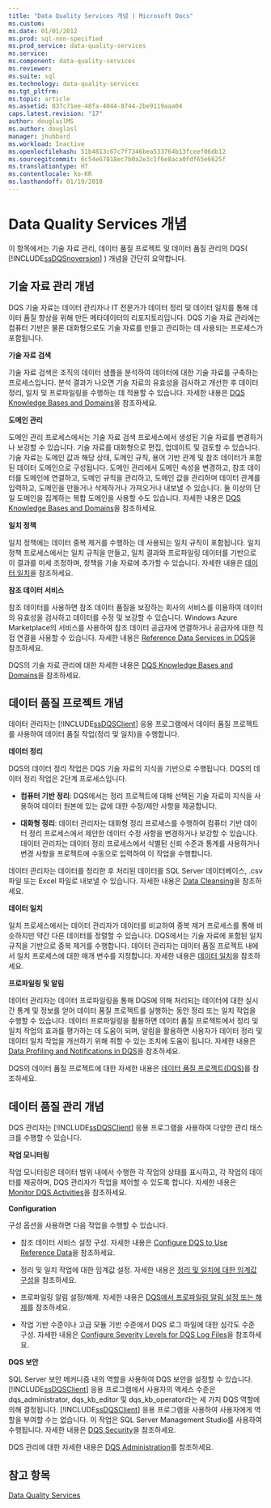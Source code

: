 ```yaml
---
title: "Data Quality Services 개념 | Microsoft Docs"
ms.custom: 
ms.date: 01/01/2012
ms.prod: sql-non-specified
ms.prod_service: data-quality-services
ms.service: 
ms.component: data-quality-services
ms.reviewer: 
ms.suite: sql
ms.technology: data-quality-services
ms.tgt_pltfrm: 
ms.topic: article
ms.assetid: 837c71ee-48fa-4044-8744-2be9119aaa04
caps.latest.revision: "17"
author: douglaslMS
ms.author: douglasl
manager: jhubbard
ms.workload: Inactive
ms.openlocfilehash: 51b4813c67c7f7346bea533764b13fceef06db12
ms.sourcegitcommit: 6c54e67818ec7b0a2e3c1f6e8aca0fdf65e6625f
ms.translationtype: HT
ms.contentlocale: ko-KR
ms.lasthandoff: 01/19/2018
---
```

# <a name="data-quality-services-concepts"></a>Data Quality Services 개념
  이 항목에서는 기술 자료 관리, 데이터 품질 프로젝트 및 데이터 품질 관리의 DQS( [!INCLUDE[ssDQSnoversion](../includes/ssdqsnoversion-md.md)] ) 개념을 간단히 요약합니다.  
  
##  <a name="Knowledge"></a> 기술 자료 관리 개념  
 DQS 기술 자료는 데이터 관리자나 IT 전문가가 데이터 정리 및 데이터 일치를 통해 데이터 품질 향상을 위해 만든 메타데이터의 리포지토리입니다. DQS 기술 자료 관리에는 컴퓨터 기반은 물론 대화형으로도 기술 자료를 만들고 관리하는 데 사용되는 프로세스가 포함됩니다.  
  
 **기술 자료 검색**  
  
 기술 자료 검색은 조직의 데이터 샘플을 분석하여 데이터에 대한 기술 자료를 구축하는 프로세스입니다. 분석 결과가 나오면 기술 자료의 유효성을 검사하고 개선한 후 데이터 정리, 일치 및 프로파일링을 수행하는 데 적용할 수 있습니다. 자세한 내용은 [DQS Knowledge Bases and Domains](../data-quality-services/dqs-knowledge-bases-and-domains.md)을 참조하세요.  
  
 **도메인 관리**  
  
 도메인 관리 프로세스에서는 기술 자료 검색 프로세스에서 생성된 기술 자료를 변경하거나 보강할 수 있습니다. 기술 자료를 대화형으로 편집, 업데이트 및 검토할 수 있습니다. 기술 자료는 도메인 값과 해당 상태, 도메인 규칙, 용어 기반 관계 및 참조 데이터가 포함된 데이터 도메인으로 구성됩니다. 도메인 관리에서 도메인 속성을 변경하고, 참조 데이터를 도메인에 연결하고, 도메인 규칙을 관리하고, 도메인 값을 관리하며 데이터 관계를 입력하고, 도메인을 만들거나 삭제하거나 가져오거나 내보낼 수 있습니다. 둘 이상의 단일 도메인을 집계하는 복합 도메인을 사용할 수도 있습니다. 자세한 내용은 [DQS Knowledge Bases and Domains](../data-quality-services/dqs-knowledge-bases-and-domains.md)을 참조하세요.  
  
 **일치 정책**  
  
 일치 정책에는 데이터 중복 제거를 수행하는 데 사용되는 일치 규칙이 포함됩니다. 일치 정책 프로세스에서는 일치 규칙을 만들고, 일치 결과와 프로파일링 데이터를 기반으로 이 결과를 미세 조정하며, 정책을 기술 자료에 추가할 수 있습니다. 자세한 내용은 [데이터 일치](../data-quality-services/data-matching.md)을 참조하세요.  
  
 **참조 데이터 서비스**  
  
 참조 데이터를 사용하면 참조 데이터 품질을 보장하는 회사의 서비스를 이용하여 데이터의 유효성을 검사하고 데이터를 수정 및 보강할 수 있습니다. Windows Azure Marketplace의 서비스를 사용하여 참조 데이터 공급자에 연결하거나 공급자에 대한 직접 연결을 사용할 수 있습니다. 자세한 내용은 [Reference Data Services in DQS](../data-quality-services/reference-data-services-in-dqs.md)을 참조하세요.  
  
 DQS의 기술 자료 관리에 대한 자세한 내용은 [DQS Knowledge Bases and Domains](../data-quality-services/dqs-knowledge-bases-and-domains.md)을 참조하세요.  
  
##  <a name="Projects"></a> 데이터 품질 프로젝트 개념  
 데이터 관리자는 [!INCLUDE[ssDQSClient](../includes/ssdqsclient-md.md)] 응용 프로그램에서 데이터 품질 프로젝트를 사용하여 데이터 품질 작업(정리 및 일치)을 수행합니다.  
  
 **데이터 정리**  
  
 DQS의 데이터 정리 작업은 DQS 기술 자료의 지식을 기반으로 수행됩니다. DQS의 데이터 정리 작업은 2단계 프로세스입니다.  
  
-   **컴퓨터 기반 정리**: DQS에서는 정리 프로젝트에 대해 선택된 기술 자료의 지식을 사용하여 데이터 원본에 있는 값에 대한 수정/제안 사항을 제공합니다.  
  
-   **대화형 정리**: 데이터 관리자는 대화형 정리 프로세스를 수행하여 컴퓨터 기반 데이터 정리 프로세스에서 제안한 데이터 수정 사항을 변경하거나 보강할 수 있습니다. 데이터 관리자는 데이터 정리 프로세스에서 식별된 신뢰 수준과 통계를 사용하거나 변경 사항을 프로젝트에 수동으로 입력하여 이 작업을 수행합니다.  
  
 데이터 관리자는 데이터를 정리한 후 처리된 데이터를 SQL Server 데이터베이스, .csv 파일 또는 Excel 파일로 내보낼 수 있습니다. 자세한 내용은 [Data Cleansing](../data-quality-services/data-cleansing.md)을 참조하세요.  
  
 **데이터 일치**  
  
 일치 프로세스에서는 데이터 관리자가 데이터를 비교하여 중복 제거 프로세스를 통해 비슷하지만 약간 다른 데이터를 정렬할 수 있습니다. DQS에서는 기술 자료에 포함된 일치 규칙을 기반으로 중복 제거를 수행합니다. 데이터 관리자는 데이터 품질 프로젝트 내에서 일치 프로세스에 대한 매개 변수를 지정합니다. 자세한 내용은 [데이터 일치](../data-quality-services/data-matching.md)을 참조하세요.  
  
 **프로파일링 및 알림**  
  
 데이터 관리자는 데이터 프로파일링을 통해 DQS에 의해 처리되는 데이터에 대한 실시간 통계 및 정보를 얻어 데이터 품질 프로젝트를 실행하는 동안 정리 또는 일치 작업을 수행할 수 있습니다. 데이터 프로파일링을 활용하면 데이터 품질 프로젝트에서 정리 및 일치 작업의 효과를 평가하는 데 도움이 되며, 알림을 활용하면 사용자가 데이터 정리 및 데이터 일치 작업을 개선하기 위해 취할 수 있는 조치에 도움이 됩니다. 자세한 내용은 [Data Profiling and Notifications in DQS](../data-quality-services/data-profiling-and-notifications-in-dqs.md)을 참조하세요.  
  
 DQS의 데이터 품질 프로젝트에 대한 자세한 내용은 [데이터 품질 프로젝트&#40;DQS&#41;](../data-quality-services/data-quality-projects-dqs.md)를 참조하세요.  
  
##  <a name="Admin"></a> 데이터 품질 관리 개념  
 DQS 관리자는 [!INCLUDE[ssDQSClient](../includes/ssdqsclient-md.md)] 응용 프로그램을 사용하여 다양한 관리 태스크를 수행할 수 있습니다.  
  
 **작업 모니터링**  
  
 작업 모니터링은 데이터 범위 내에서 수행한 각 작업의 상태를 표시하고, 각 작업의 데이터를 제공하며, DQS 관리자가 작업을 제어할 수 있도록 합니다. 자세한 내용은 [Monitor DQS Activities](../data-quality-services/monitor-dqs-activities.md)을 참조하세요.  
  
 **Configuration**  
  
 구성 옵션을 사용하면 다음 작업을 수행할 수 있습니다.  
  
-   참조 데이터 서비스 설정 구성. 자세한 내용은 [Configure DQS to Use Reference Data](../data-quality-services/configure-dqs-to-use-reference-data.md)을 참조하세요.  
  
-   정리 및 일치 작업에 대한 임계값 설정. 자세한 내용은 [정리 및 일치에 대한 임계값 구성](../data-quality-services/configure-threshold-values-for-cleansing-and-matching.md)을 참조하세요.  
  
-   프로파일링 알림 설정/해제. 자세한 내용은 [DQS에서 프로파일링 알림 설정 또는 해제](../data-quality-services/enable-or-disable-profiling-notifications-in-dqs.md)를 참조하세요.  
  
-   작업 기반 수준이나 고급 모듈 기반 수준에서 DQS 로그 파일에 대한 심각도 수준 구성. 자세한 내용은 [Configure Severity Levels for DQS Log Files](../data-quality-services/configure-severity-levels-for-dqs-log-files.md)을 참조하세요.  
  
 **DQS 보안**  
  
 SQL Server 보안 메커니즘 내의 역할을 사용하여 DQS 보안을 설정할 수 있습니다. [!INCLUDE[ssDQSClient](../includes/ssdqsclient-md.md)] 응용 프로그램에서 사용자의 액세스 수준은 dqs_administrator, dqs_kb_editor 및 dqs_kb_operator라는 세 가지 DQS 역할에 의해 결정됩니다. [!INCLUDE[ssDQSClient](../includes/ssdqsclient-md.md)] 응용 프로그램을 사용하여 사용자에게 역할을 부여할 수는 없습니다. 이 작업은 SQL Server Management Studio를 사용하여 수행됩니다. 자세한 내용은 [DQS Security](../data-quality-services/dqs-security.md)을 참조하세요.  
  
 DQS 관리에 대한 자세한 내용은 [DQS Administration](../data-quality-services/dqs-administration.md)를 참조하세요.  
  
## <a name="see-also"></a>참고 항목  
 [Data Quality Services](../data-quality-services/data-quality-services.md)  
  
  
